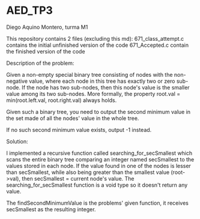 # AED_TP3
Diego Aquino Montero, turma M1


This repository contains 2 files (excluding this md):
671_class_attempt.c contains the initial unfinished version of the code
671_Accepted.c contain the finished version of the code


Description of the problem:

Given a non-empty special binary tree consisting of nodes with the non-negative value, where each node in this tree has exactly two or zero sub-node. If the node has two sub-nodes, then this node's value is the smaller value among its two sub-nodes. More formally, the property root.val = min(root.left.val, root.right.val) always holds.

Given such a binary tree, you need to output the second minimum value in the set made of all the nodes' value in the whole tree.

If no such second minimum value exists, output -1 instead.


Solution:

I implemented a recursive function called searching_for_secSmallest which scans the entire binary tree comparing an integer named secSmallest to the values stored in each node.
If the value found in one of the nodes is lesser than secSmallest, while also being greater than the smallest value (root->val), then secSmallest = current node's value.
The searching_for_secSmallest function is a void type so it doesn't return any value.

The findSecondMinimumValue is the problems' given function, it receives secSmallest as the resulting integer.
